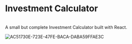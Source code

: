 # Investment Calculator
<br>
A small but complete Investment Calculator built with React.


![AC51730E-723E-47FE-BACA-DABA59FFAE3C](https://github.com/edsonnaza/InvestmentCalculator_React/assets/17621400/5dd67a10-53eb-49cb-9cff-31c4fe80ad16)

